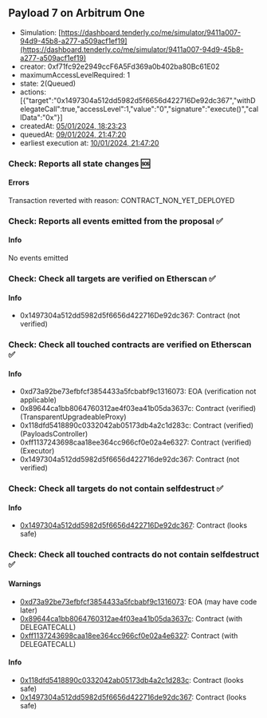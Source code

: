 ## Payload 7 on Arbitrum One

- Simulation: [https://dashboard.tenderly.co/me/simulator/9411a007-94d9-45b8-a277-a509acf1ef19](https://dashboard.tenderly.co/me/simulator/9411a007-94d9-45b8-a277-a509acf1ef19)
- creator: 0xf71fc92e2949ccF6A5Fd369a0b402ba80Bc61E02
- maximumAccessLevelRequired: 1
- state: 2(Queued)
- actions: [{"target":"0x1497304a512dd5982d5f6656d422716De92dc367","withDelegateCall":true,"accessLevel":1,"value":"0","signature":"execute()","callData":"0x"}]
- createdAt: [05/01/2024, 18:23:23](https://arbiscan.io/tx/0x61c43c34aa5fa6e67727f07c88402415a179d2d92b2f159c8ead20477cda17b2)
- queuedAt: [09/01/2024, 21:47:20](https://arbiscan.io/tx/0xf46e2f75ecb070f8623d33ac89523994530083fa4f6e8c8fdd6dc25203542261)
- earliest execution at: [10/01/2024, 21:47:20](https://www.epochconverter.com/countdown?q=1704923240)

### Check: Reports all state changes :sos:

#### Errors

Transaction reverted with reason: CONTRACT_NON_YET_DEPLOYED

### Check: Reports all events emitted from the proposal :white_check_mark:

#### Info

No events emitted

### Check: Check all targets are verified on Etherscan :white_check_mark:

#### Info

- 0x1497304a512dd5982d5f6656d422716De92dc367: Contract (not verified)

### Check: Check all touched contracts are verified on Etherscan :white_check_mark:

#### Info

- 0xd73a92be73efbfcf3854433a5fcbabf9c1316073: EOA (verification not applicable)
- 0x89644ca1bb8064760312ae4f03ea41b05da3637c: Contract (verified) (TransparentUpgradeableProxy)
- 0x118dfd5418890c0332042ab05173db4a2c1d283c: Contract (verified) (PayloadsController)
- 0xff1137243698caa18ee364cc966cf0e02a4e6327: Contract (verified) (Executor)
- 0x1497304a512dd5982d5f6656d422716de92dc367: Contract (not verified)

### Check: Check all targets do not contain selfdestruct :white_check_mark:

#### Info

- [0x1497304a512dd5982d5f6656d422716De92dc367](https://arbiscan.io/address/0x1497304a512dd5982d5f6656d422716De92dc367): Contract (looks safe)

### Check: Check all touched contracts do not contain selfdestruct :white_check_mark:

#### Warnings

- [0xd73a92be73efbfcf3854433a5fcbabf9c1316073](https://arbiscan.io/address/0xd73a92be73efbfcf3854433a5fcbabf9c1316073): EOA (may have code later)
- [0x89644ca1bb8064760312ae4f03ea41b05da3637c](https://arbiscan.io/address/0x89644ca1bb8064760312ae4f03ea41b05da3637c): Contract (with DELEGATECALL)
- [0xff1137243698caa18ee364cc966cf0e02a4e6327](https://arbiscan.io/address/0xff1137243698caa18ee364cc966cf0e02a4e6327): Contract (with DELEGATECALL)

#### Info

- [0x118dfd5418890c0332042ab05173db4a2c1d283c](https://arbiscan.io/address/0x118dfd5418890c0332042ab05173db4a2c1d283c): Contract (looks safe)
- [0x1497304a512dd5982d5f6656d422716de92dc367](https://arbiscan.io/address/0x1497304a512dd5982d5f6656d422716de92dc367): Contract (looks safe)

